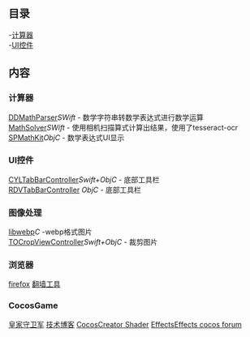 ## 目录
-[计算器](#计算器)  
-[UI控件](#UI控件)

## 内容
### 计算器
  [DDMathParser](https://github.com/davedelong/DDMathParser)*SWift* - 数学字符串转数学表达式进行数学运算  
  [MathSolver](https://github.com/onmyway133/MathSolver)*SWift* - 使用相机扫描算式计算出结果，使用了tesseract-ocr  
  [SPMathKit](https://github.com/CodingSha/SPMathKit)*ObjC* - 数学表达式UI显示  
  
### UI控件
  [CYLTabBarController](https://github.com/ChenYilong/CYLTabBarController.git)*Swift+ObjC* - 底部工具栏  
  [RDVTabBarController](https://github.com/robbdimitrov/RDVTabBarController.git) *ObjC* - 底部工具栏  

### 图像处理
  [libwebp](https://github.com/webmproject/libwebp)*C* -webp格式图片  
  [TOCropViewController](https://github.com/TimOliver/TOCropViewController)*Swift+ObjC* - 裁剪图片  
### 浏览器
  [firefox](https://github.com/mozilla-mobile) [翻墙工具](https://github.com/killgcd/FirefoxFQ)

### CocosGame
  [皇家守卫军](https://github.com/wuhaoyu1990/KingdomRush) [技术博客](https://blog.csdn.net/oshunz) [CocosCreator Shader](https://github.com/fylz1125/ShaderDemos)
  [Effects](https://github.com/colinsusie/creator_2_0_material_demo)[Effects cocos forum](https://forum.cocos.org/t/creator2-0/64727)
